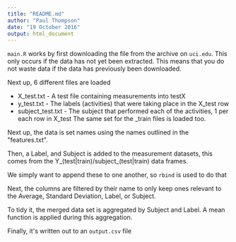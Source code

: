 ```yaml
---
title: "README.md"
author: "Paul Thompson"
date: "19 October 2016"
output: html_document
---
```


`main.R` works by first downloading the file from the archive on `uci.edu`. This only occurs 
if the data has not yet been extracted. This means that you do not waste data if the data has
previously been downloaded. 

Next up, 6 different files are loaded 

* X_test.txt - A test file containing measurements into testX
* y_test.txt - The labels (activities) that were taking place in the X_test row
* subject_test.txt - The subject that performed each of the activities, 1 per each row in X_test
The same set for the _train files is loaded too.

Next up, the data is set names using the names outlined in the "features.txt". 

Then, a Label, and Subject is added to the measurement datasets, this comes from the Y_(test|train)/subject_(test|train) 
data frames.

We simply want to append these to one another, so `rbind` is used to do that

Next, the columns are filtered by their name to only keep ones relevant to the Average, Standard Deviation, Label, or Subject.

To tidy it, the merged data set is aggregated by Subject and Label. A mean function is applied during this aggregation.

Finally, it's written out to an `output.csv` file
